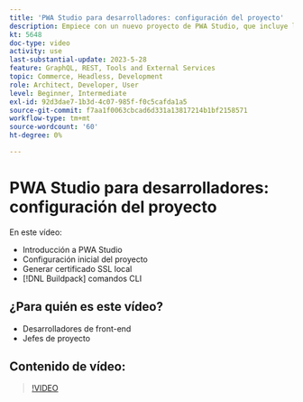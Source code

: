 ```yaml
---
title: 'PWA Studio para desarrolladores: configuración del proyecto'
description: Empiece con un nuevo proyecto de PWA Studio, que incluye la generación de un certificado SSL local y los comandos CLI del paquete de compilación.
kt: 5648
doc-type: video
activity: use
last-substantial-update: 2023-5-28
feature: GraphQL, REST, Tools and External Services
topic: Commerce, Headless, Development
role: Architect, Developer, User
level: Beginner, Intermediate
exl-id: 92d3dae7-1b3d-4c07-985f-f0c5cafda1a5
source-git-commit: f7aa1f0063cbcad6d331a13817214b1bf2158571
workflow-type: tm+mt
source-wordcount: '60'
ht-degree: 0%

---
```


# PWA Studio para desarrolladores: configuración del proyecto

En este vídeo:

- Introducción a PWA Studio
- Configuración inicial del proyecto
- Generar certificado SSL local
- [!DNL Buildpack] comandos CLI

## ¿Para quién es este vídeo?

- Desarrolladores de front-end
- Jefes de proyecto

## Contenido de vídeo:

>[!VIDEO](https://video.tv.adobe.com/v/35719?quality=12&learn=on)
